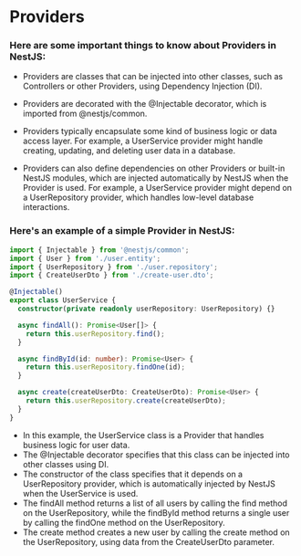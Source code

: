 # Providers

### Here are some important things to know about Providers in NestJS:

- Providers are classes that can be injected into other classes, such as Controllers or other Providers, using Dependency Injection (DI).

- Providers are decorated with the @Injectable decorator, which is imported from @nestjs/common.

- Providers typically encapsulate some kind of business logic or data access layer. For example, a UserService provider might handle creating, updating, and deleting user data in a database.

- Providers can also define dependencies on other Providers or built-in NestJS modules, which are injected automatically by NestJS when the Provider is used. For example, a UserService provider might depend on a UserRepository provider, which handles low-level database interactions.

### Here's an example of a simple Provider in NestJS:

```typescript
import { Injectable } from '@nestjs/common';
import { User } from './user.entity';
import { UserRepository } from './user.repository';
import { CreateUserDto } from './create-user.dto';

@Injectable()
export class UserService {
  constructor(private readonly userRepository: UserRepository) {}

  async findAll(): Promise<User[]> {
    return this.userRepository.find();
  }

  async findById(id: number): Promise<User> {
    return this.userRepository.findOne(id);
  }

  async create(createUserDto: CreateUserDto): Promise<User> {
    return this.userRepository.create(createUserDto);
  }
}
```

- In this example, the UserService class is a Provider that handles business logic for user data.
- The @Injectable decorator specifies that this class can be injected into other classes using DI.
- The constructor of the class specifies that it depends on a UserRepository provider, which is automatically injected by NestJS when the UserService is used.
- The findAll method returns a list of all users by calling the find method on the UserRepository, while the findById method returns a single user by calling the findOne method on the UserRepository.
- The create method creates a new user by calling the create method on the UserRepository, using data from the CreateUserDto parameter.
